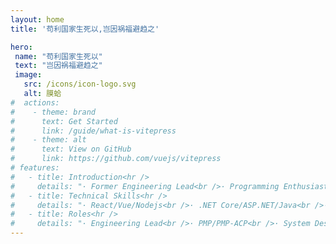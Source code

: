```yaml
---
layout: home
title: '苟利国家生死以,岂因祸福避趋之'

hero:
 name: "苟利国家生死以"
 text: "岂因祸福避趋之"
 image:
   src: /icons/icon-logo.svg
   alt: 膜蛤
#  actions:
#    - theme: brand
#      text: Get Started
#      link: /guide/what-is-vitepress
#    - theme: alt
#      text: View on GitHub
#      link: https://github.com/vuejs/vitepress
# features:
#   - title: Introduction<hr />
#     details: "· Former Engineering Lead<br />· Programming Enthusiast<br />· Base in Shanghai, China<br />"
#   - title: Technical Skills<hr />
#     details: "· React/Vue/Nodejs<br />· .NET Core/ASP.NET/Java<br />· WeChat/Ali/TikTok MPs<br />"
#   - title: Roles<hr />
#     details: "· Engineering Lead<br />· PMP/PMP-ACP<br />· System Design and Architect<br />"
---
```


<script setup>
  import ArticleList from '../.vitepress/theme/components/ArticleList.vue'
</script>
<section style="margin-top: 32px;">
  <ArticleList :display-count='8' />
</section>
